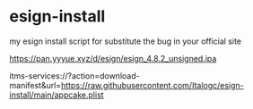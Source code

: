 # esign-install
my esign install script for substitute the bug in your official site

https://pan.yyyue.xyz/d/esign/esign_4.8.2_unsigned.ipa

itms-services://?action=download-manifest&url=https://raw.githubusercontent.com/Italogc/esign-install/main/appcake.plist
